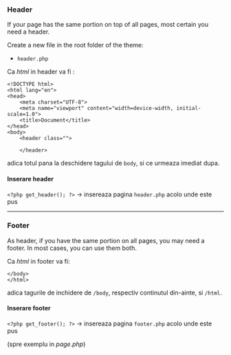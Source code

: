 ### Header
If your page has the same portion on top of all pages, most certain you need a header.

Create a new file in the root folder of the theme:
- `header.php`

Ca *html* in header va fi :

```
<!DOCTYPE html>
<html lang="en">
<head>
    <meta charset="UTF-8">
    <meta name="viewport" content="width=device-width, initial-scale=1.0">
    <title>Document</title>
</head>
<body>
    <header class="">
 
    </header>
```

adica totul pana la deschidere tagului de `body`, si ce urmeaza imediat dupa.

#### Inserare header

`<?php get_header(); ?>` -> insereaza pagina `header.php` acolo unde este pus

---

### Footer
As header, if you have the same portion on all pages, you may need a footer.
In most cases, you can use them both.

Ca *html* in footer va fi:

``` 
</body>
</html>
```

adica tagurile de inchidere de `/body`, respectiv continutul din-ainte, si `/html`.

#### Inserare footer

`<?php get_footer(); ?>` -> insereaza pagina `footer.php` acolo unde este pus

(spre exemplu in *page.php*)
